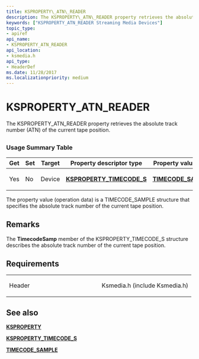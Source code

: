 ```yaml
---
title: KSPROPERTY\_ATN\_READER
description: The KSPROPERTY\_ATN\_READER property retrieves the absolute track number (ATN) of the current tape position.
keywords: ["KSPROPERTY_ATN_READER Streaming Media Devices"]
topic_type:
- apiref
api_name:
- KSPROPERTY_ATN_READER
api_location:
- ksmedia.h
api_type:
- HeaderDef
ms.date: 11/28/2017
ms.localizationpriority: medium
---
```


# KSPROPERTY\_ATN\_READER


The KSPROPERTY\_ATN\_READER property retrieves the absolute track number (ATN) of the current tape position.

## <span id="ddk_ksproperty_atn_reader_ks"></span><span id="DDK_KSPROPERTY_ATN_READER_KS"></span>


### Usage Summary Table

<table>
<colgroup>
<col width="20%" />
<col width="20%" />
<col width="20%" />
<col width="20%" />
<col width="20%" />
</colgroup>
<thead>
<tr class="header">
<th>Get</th>
<th>Set</th>
<th>Target</th>
<th>Property descriptor type</th>
<th>Property value type</th>
</tr>
</thead>
<tbody>
<tr class="odd">
<td><p>Yes</p></td>
<td><p>No</p></td>
<td><p>Device</p></td>
<td><p><a href="/windows-hardware/drivers/ddi/ksmedia/ns-ksmedia-ksproperty_timecode_s" data-raw-source="[&lt;strong&gt;KSPROPERTY_TIMECODE_S&lt;/strong&gt;](/windows-hardware/drivers/ddi/ksmedia/ns-ksmedia-ksproperty_timecode_s)"><strong>KSPROPERTY_TIMECODE_S</strong></a></p></td>
<td><p><a href="/windows-hardware/drivers/ddi/ksmedia/ns-ksmedia-tagtimecode_sample" data-raw-source="[&lt;strong&gt;TIMECODE_SAMPLE&lt;/strong&gt;](/windows-hardware/drivers/ddi/ksmedia/ns-ksmedia-tagtimecode_sample)"><strong>TIMECODE_SAMPLE</strong></a></p></td>
</tr>
</tbody>
</table>

 

The property value (operation data) is a TIMECODE\_SAMPLE structure that specifies the absolute track number of the current tape position.

## Remarks

The **TimecodeSamp** member of the KSPROPERTY\_TIMECODE\_S structure describes the absolute track number of the current tape position.

## Requirements

<table>
<colgroup>
<col width="50%" />
<col width="50%" />
</colgroup>
<tbody>
<tr class="odd">
<td><p>Header</p></td>
<td>Ksmedia.h (include Ksmedia.h)</td>
</tr>
</tbody>
</table>

## See also


[**KSPROPERTY**](/windows-hardware/drivers/ddi/ks/ns-ks-ksidentifier)

[**KSPROPERTY\_TIMECODE\_S**](/windows-hardware/drivers/ddi/ksmedia/ns-ksmedia-ksproperty_timecode_s)

[**TIMECODE\_SAMPLE**](/windows-hardware/drivers/ddi/ksmedia/ns-ksmedia-tagtimecode_sample)

